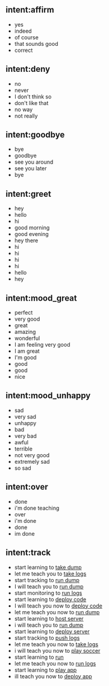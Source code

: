 ## intent:affirm
- yes
- indeed
- of course
- that sounds good
- correct

## intent:deny
- no
- never
- I don't think so
- don't like that
- no way
- not really

## intent:goodbye
- bye
- goodbye
- see you around
- see you later
- bye

## intent:greet
- hey
- hello
- hi
- good morning
- good evening
- hey there
- hi
- hi
- hi
- hi
- hello
- hey

## intent:mood_great
- perfect
- very good
- great
- amazing
- wonderful
- I am feeling very good
- I am great
- I'm good
- good
- good
- nice

## intent:mood_unhappy
- sad
- very sad
- unhappy
- bad
- very bad
- awful
- terrible
- not very good
- extremely sad
- so sad

## intent:over
- done
- i'm done teaching
- over
- i'm done
- done
- im done

## intent:track
- start learning to [take dump](skill)
- let me teach you to [take logs](skill)
- start tracking to [run dump](skill)
- I will teach you to [run dump](skill)
- start monitoring to [run logs](skill)
- start learning to [deploy code](skill)
- I will teach you now to [deploy code](skill)
- let me teach you now to [run dump](skill)
- start learning to [host server](skill)
- i will teach you to [run dump](skill)
- start learning to [deploy server](skill)
- start tracking to [push logs](skill)
- let me teach you now to [take logs](skill)
- i will teach you now to [play soccer](skill)
- start learning to [run](skill)
- let me teach you now to [run logs](skill)
- start learning to [play app](skill)
- ill teach you now to [deploy app](skill)
